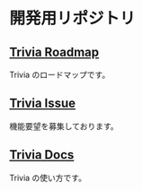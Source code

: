 # 開発用リポジトリ


## [Trivia Roadmap](https://github.com/trivia-online/trivia-roadmap/projects/1)
Trivia のロードマップです。

## [Trivia Issue](https://github.com/trivia-online/trivia-roadmap/issues)
機能要望を募集しております。

## [Trivia Docs](https://itizawa-tech.growi.cloud/5f6743ba08a03a0048950df0)
Trivia の使い方です。
